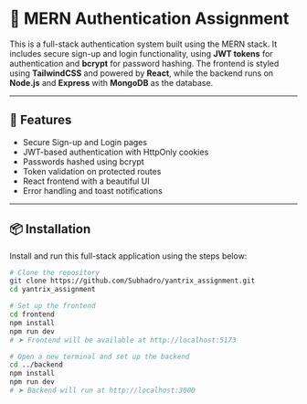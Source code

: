 # 🔐 MERN Authentication Assignment

This is a full-stack authentication system built using the MERN stack. It includes secure sign-up and login functionality, using **JWT tokens** for authentication and **bcrypt** for password hashing. The frontend is styled using **TailwindCSS** and powered by **React**, while the backend runs on **Node.js** and **Express** with **MongoDB** as the database.

---

## 🚀 Features

- Secure Sign-up and Login pages
- JWT-based authentication with HttpOnly cookies
- Passwords hashed using bcrypt
- Token validation on protected routes
- React frontend with a beautiful UI
- Error handling and toast notifications

---

## 📦 Installation

Install and run this full-stack application using the steps below:

```bash
# Clone the repository
git clone https://github.com/Subhadro/yantrix_assignment.git
cd yantrix_assignment

# Set up the frontend
cd frontend
npm install
npm run dev
# ➤ Frontend will be available at http://localhost:5173

# Open a new terminal and set up the backend
cd ../backend
npm install
npm run dev
# ➤ Backend will run at http://localhost:3000
